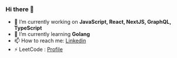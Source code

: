 ### Hi there 👋

<!--
**iramkrish/iramkrish** is a ✨ _special_ ✨ repository because its `README.md` (this file) appears on your GitHub profile.

Here are some ideas to get you started:

- 🔭 I’m currently working on ...
- 🌱 I’m currently learning ...
- 👯 I’m looking to collaborate on ...
- 🤔 I’m looking for help with ...
- 💬 Ask me about ...
- 📫 How to reach me: ...
- 😄 Pronouns: ...
- ⚡ Fun fact: ...
-->
- 🔭 I’m currently working on  **JavaScript, React, NextJS, GraphQL, TypeScript**
- 🌱 I’m currently learning  **Golang**
- 📫 How to reach me: [Linkedin](https://www.linkedin.com/in/iam-ram-krishnan/)
- ⚡  LeetCode : [Profile](https://leetcode.com/u/Ramkrish/)
